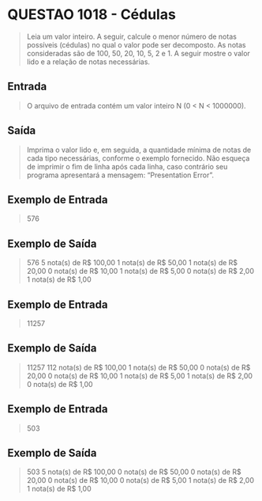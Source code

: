 # QUESTAO 1018 - Cédulas
> Leia um valor inteiro. A seguir, calcule o menor número de notas possíveis (cédulas) no qual o valor pode ser decomposto. As notas consideradas são de 100, 50, 20, 10, 5, 2 e 1. A seguir mostre o valor lido e a relação de notas necessárias.

## Entrada
> O arquivo de entrada contém um valor inteiro N (0 < N < 1000000).

## Saída
> Imprima o valor lido e, em seguida, a quantidade mínima de notas de cada tipo necessárias, conforme o exemplo fornecido. Não esqueça de imprimir o fim de linha após cada linha, caso contrário seu programa apresentará a mensagem: “Presentation Error”.

## Exemplo de Entrada	
> 576

## Exemplo de Saída
> 576
> 5 nota(s) de R$ 100,00
> 1 nota(s) de R$ 50,00
> 1 nota(s) de R$ 20,00
> 0 nota(s) de R$ 10,00
> 1 nota(s) de R$ 5,00
> 0 nota(s) de R$ 2,00
> 1 nota(s) de R$ 1,00


## Exemplo de Entrada	
> 11257

## Exemplo de Saída
> 11257
> 112 nota(s) de R$ 100,00
> 1 nota(s) de R$ 50,00
> 0 nota(s) de R$ 20,00
> 0 nota(s) de R$ 10,00
> 1 nota(s) de R$ 5,00
> 1 nota(s) de R$ 2,00
> 0 nota(s) de R$ 1,00

## Exemplo de Entrada	
> 503

## Exemplo de Saída
> 503
> 5 nota(s) de R$ 100,00
> 0 nota(s) de R$ 50,00
> 0 nota(s) de R$ 20,00
> 0 nota(s) de R$ 10,00
> 0 nota(s) de R$ 5,00
> 1 nota(s) de R$ 2,00
> 1 nota(s) de R$ 1,00
